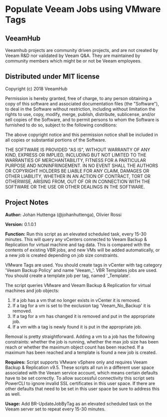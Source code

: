 # Populate Veeam Jobs using VMware Tags
## VeeamHub
Veeamhub projects are community driven projects, and are not created by Veeam R&D nor validated by Veeam Q&A. They are maintained by community members which might be or not be Veeam employees. 

## Distributed under MIT license
Copyright (c) 2018 VeeamHub

Permission is hereby granted, free of charge, to any person obtaining a copy of this software and associated documentation files (the "Software"), to deal in the Software without restriction, including without limitation the rights to use, copy, modify, merge, publish, distribute, sublicense, and/or sell copies of the Software, and to permit persons to whom the Software is furnished to do so, subject to the following conditions:

The above copyright notice and this permission notice shall be included in all copies or substantial portions of the Software.

THE SOFTWARE IS PROVIDED "AS IS", WITHOUT WARRANTY OF ANY KIND, EXPRESS OR IMPLIED, INCLUDING BUT NOT LIMITED TO THE WARRANTIES OF MERCHANTABILITY, FITNESS FOR A PARTICULAR PURPOSE AND NONINFRINGEMENT. IN NO EVENT SHALL THE AUTHORS OR COPYRIGHT HOLDERS BE LIABLE FOR ANY CLAIM, DAMAGES OR OTHER LIABILITY, WHETHER IN AN ACTION OF CONTRACT, TORT OR OTHERWISE, ARISING FROM, OUT OF OR IN CONNECTION WITH THE SOFTWARE OR THE USE OR OTHER DEALINGS IN THE SOFTWARE.

## Project Notes
**Author:** Johan Huttenga (@johanhuttenga), Olivier Rossi

**Version:** 0.1.0.1

**Function:** 
Run this script as an elevated scheduled task, every 15-30 minutes. This will query any vCenters connected to Veeam Backup & Replication for virtual machine and tag data. This is compared with the contents of existing VBR jobs, and new VMs will be added automatically, or a new job is created depending on job size constraints. 

VMware Tags are used. You should create tags in vCenter with tag category 'Veeam Backup Policy' and name 'Veeam_<tag>'.
VBR Templates jobs are used. You should create a template job per tag, named '<tag>_Template'.

The script queries VMware and Veeam Backup & Replication for virtual machines and job objects:
1. If a job has a vm that no longer exists in vCenter it is removed.
2. If a tag for a vm is set to the exclusion tag 'Veeam_No_Backup' it is removed. 
3. If a tag for a vm has changed it is removed and put in the appropriate job.
4. If a vm with a tag is newly found it is put in the appropriate job.

Removal is pretty straightforward. Adding a vm to a job has the following constraints: whether the job is running, whether the max job size has been reach or whether the maximum object count has been reached. If a maximum has been reached and a template is found a new job is created. 

**Requires:** Script supports VMware vSphere only and requires Veeam Backup & Replication v9.5. These scripts all run in a different user space associated with the Veeam service account, which means certain defaults have to be set correctly. To allow successful connectivity this script sets PowerCLI to ignore invalid SSL certificates in this user space. If there are other defaults that need to be set in this user space be sure to address this as well.

**Usage:** 
Add BR-UpdateJobByTag as an elevated scheduled task on the Veeam server set to repeat every 15-30 minutes. 